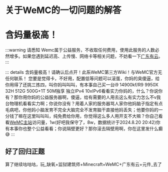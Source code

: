 # 关于WeMC的一切问题的解答

# 含妈量极高！

:::warning 请悉知
Wemc属于公益服务，不收取任何费用，使用此服务的人数必然增多。如果您遇到延迟高、上传慢、网络卡等相关问题，不妨看一下[广东有云](https://qyunt.com/)。
:::

::: details 含妈量极高！请确认后点开！此系WeMC第三方Wiki！与WeMC官方无任何联系！
您要是觉得卡，不好用，配置低等问题可以滚蛋，你妈的臭傻逼，给你用得了还挑三拣四，叫你妈叫叫叫，有本事自己买一台i9 14900kf/R9 9950X 32H 512G 500G+1T 50M独享 独立IPv4 10xIPv6看看实力你妈的，什么？你说你有？那你用你妈的公益服务器啊，傻逼，给有需要的人用去这么有实力怎么不v我台物理机看看实力啊；你说你没有？用着人家的服务器骂人家你他妈脑子指定有点毛病吧，你他妈小脑发育不完全大脑完全不发育脑干直接他妈丢失；他要你妈的一分钱了嘛在这里叫叫叫，纯免费给你用，你觉得这么多人用开支不大嘛？你自己看看[WeMC主站](https://wemc.cc/)访问量，1w(好吧我保守了，8w，数据统计于2024.8.20 20:42)你有本事你也整个公益看看；你说隔壁更好？那你滚去隔壁用啊，你在这里发什么癫😅
:::

## 好了回归正题

算了继续咕咕咕，玩_缺氧+监狱建筑师+Minecraft+WeMC+广东有云+元件_去了
